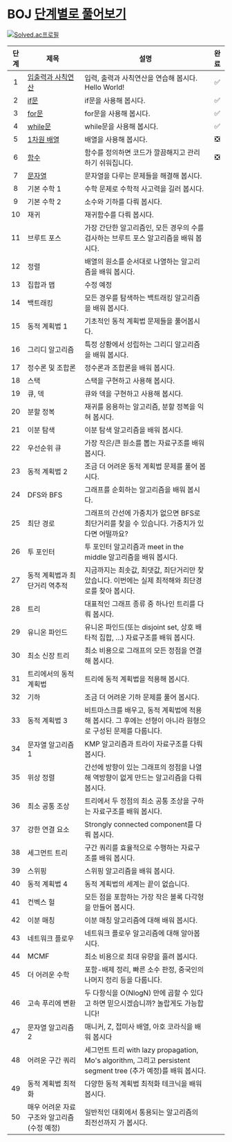 # BOJ [단계별로 풀어보기](https://www.acmicpc.net/step)
[![Solved.ac프로필](http://mazassumnida.wtf/api/mini/generate_badge?boj=mudosaa)](https://solved.ac/mudosaa)

|단계|제목|설명|완료|
|:--:|----|---|:--:|
|1|[입출력과 사칙연산](https://www.acmicpc.net/step/1)|입력, 출력과 사칙연산을 연습해 봅시다. Hello World!|✅
|2|[if문](https://www.acmicpc.net/step/4)|if문을 사용해 봅시다.|✅
|3|[for문](https://www.acmicpc.net/step/3)|for문을 사용해 봅시다.|✅
|4|[while문](https://www.acmicpc.net/step/2)|while문을 사용해 봅시다.|✅
|5|[1차원 배열](https://www.acmicpc.net/step/6)|	배열을 사용해 봅시다.|❎
|6|[함수](https://www.acmicpc.net/step/5)|	함수를 정의하면 코드가 깔끔해지고 관리하기 쉬워집니다.|❎
|7|[문자열](https://www.acmicpc.net/step/7)|	문자열을 다루는 문제들을 해결해 봅시다.|
|8|기본 수학 1	|수학 문제로 수학적 사고력을 길러 봅시다.|
|9|기본 수학 2	|소수와 기하를 다뤄 봅시다.|
|10|재귀|	재귀함수를 다뤄 봅시다.|
|11|브루트 포스|	가장 간단한 알고리즘인, 모든 경우의 수를 검사하는 브루트 포스 알고리즘을 배워 봅시다.|
|12|정렬	|배열의 원소를 순서대로 나열하는 알고리즘을 배워 봅시다.|
|13|집합과 맵	|수정 예정|
|14|백트래킹	|모든 경우를 탐색하는 백트래킹 알고리즘을 배워 봅시다.|
|15|동적 계획법 1	|기초적인 동적 계획법 문제들을 풀어봅시다.|
|16|그리디 알고리즘|	특정 상황에서 성립하는 그리디 알고리즘을 배워 봅시다.|
|17|정수론 및 조합론|	정수론과 조합론을 배워 봅시다.|
|18|스택|	스택을 구현하고 사용해 봅시다.|
|19|큐, 덱	|큐와 덱을 구현하고 사용해 봅시다.|
|20|분할 정복|	재귀를 응용하는 알고리즘, 분할 정복을 익혀 봅시다.|
|21|이분 탐색	|이분 탐색 알고리즘을 배워 봅시다.|
|22|우선순위 큐	|가장 작은/큰 원소를 뽑는 자료구조를 배워 봅시다.|
|23|동적 계획법 2|	조금 더 어려운 동적 계획법 문제를 풀어 봅시다.|
|24|DFS와 BFS	|그래프를 순회하는 알고리즘을 배워 봅시다.|
|25|최단 경로	|그래프의 간선에 가중치가 없으면 BFS로 최단거리를 찾을 수 있습니다. 가중치가 있다면 어떨까요?|
|26|투 포인터	|투 포인터 알고리즘과 meet in the middle 알고리즘을 배워 봅시다.|
|27|동적 계획법과 최단거리 역추적|	지금까지는 최솟값, 최댓값, 최단거리만 찾았습니다. 이번에는 실제 최적해와 최단경로를 찾아 봅시다.|
|28|트리	|대표적인 그래프 종류 중 하나인 트리를 다뤄 봅시다.|
|29|유니온 파인드|	유니온 파인드(또는 disjoint set, 상호 배타적 집합, ...) 자료구조를 배워 봅시다.|
|30|최소 신장 트리|	최소 비용으로 그래프의 모든 정점을 연결해 봅시다.|
|31|트리에서의 동적 계획법|	트리에 동적 계획법을 적용해 봅시다.|
|32|기하	|조금 더 어려운 기하 문제를 풀어 봅시다.|
|33|동적 계획법 3	|비트마스크를 배우고, 동적 계획법에 적용해 봅시다. 그 후에는 선형이 아니라 원형으로 구성된 문제를 다룹니다.|
|34|문자열 알고리즘 1|	KMP 알고리즘과 트라이 자료구조를 다뤄 봅시다.|
|35|위상 정렬|	간선에 방향이 있는 그래프의 정점을 나열해 역방향이 없게 만드는 알고리즘을 다뤄 봅시다.|
|36|최소 공통 조상	|트리에서 두 정점의 최소 공통 조상을 구하는 자료구조를 배워 봅시다.|
|37|강한 연결 요소|	Strongly connected component를 다뤄 봅시다.|
|38|세그먼트 트리|	구간 쿼리를 효율적으로 수행하는 자료구조를 배워 봅시다.|
|39|스위핑	|스위핑 알고리즘을 배워 봅시다.|
|40|동적 계획법 4	|동적 계획법의 세계는 끝이 없습니다.|
|41|컨벡스 헐	|모든 점을 포함하는 가장 작은 볼록 다각형을 만들어 봅시다.|
|42|이분 매칭	|이분 매칭 알고리즘에 대해 배워 봅시다.|
|43|네트워크 플로우|	네트워크 플로우 알고리즘에 대해 알아봅시다.|
|44|MCMF|	최소 비용으로 최대 유량을 흘려 봅시다.|
|45|더 어려운 수학|	포함-배제 정리, 빠른 소수 판정, 중국인의 나머지 정리 등을 다룹니다.|
|46|고속 푸리에 변환|	두 다항식을 O(NlogN) 만에 곱할 수 있다고 하면 믿으시겠습니까? 놀랍게도 가능합니다!|
|47|문자열 알고리즘 2|	매니커, Z, 접미사 배열, 아호 코라식을 배워 봅시다|
|48|어려운 구간 쿼리|	세그먼트 트리 with lazy propagation, Mo's algorithm, 그리고 persistent segment tree (추가 예정)를 배워 봅시다.|
|49|동적 계획법 최적화	|다양한 동적 계획법 최적화 테크닉을 배워 봅시다.|
|50|매우 어려운 자료구조와 알고리즘 (수정 예정)|	일반적인 대회에서 통용되는 알고리즘의 최전선까지 가 봅시다.	|
